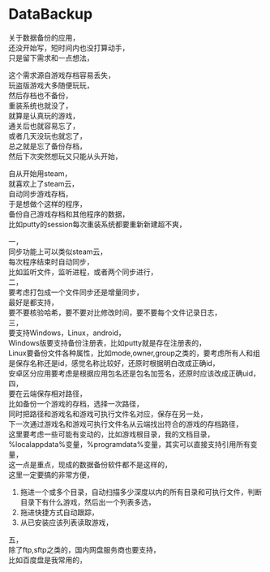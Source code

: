 # DataBackup
关于数据备份的应用，  
还没开始写，短时间内也没打算动手，  
只是留下需求和一点想法，  

这个需求源自游戏存档容易丢失，  
玩盗版游戏大多随便玩玩，  
然后存档也不备份，  
重装系统也就没了，  
就算是认真玩的游戏，  
通关后也就容易忘了，  
或者几天没玩也就忘了，  
总之就是忘了备份存档，  
然后下次突然想玩又只能从头开始，  

自从开始用steam，  
就喜欢上了steam云，  
自动同步游戏存档，  
于是想做个这样的程序，  
备份自己游戏存档和其他程序的数据，  
比如putty的session每次重装系统都要重新新建超不爽，  

一，  
同步功能上可以类似steam云，  
每次程序结束时自动同步，  
比如监听文件，监听进程，或者两个同步进行，  
二，  
要考虑打包成一个文件同步还是增量同步，  
最好是都支持，  
要不要核验哈希，要不要对比修改时间，要不要每个文件记录日志，  
三，  
要支持Windows，Linux，android，  
Windows版要支持备份注册表，比如putty就是存在注册表的，  
Linux要备份文件各种属性，比如mode,owner,group之类的，要考虑所有人和组是保存名称还是id，感觉名称比较好，还原时根据明白改成正确id，  
安卓区分应用要考虑是根据应用包名还是包名加签名，还原时应该改成正确uid，  
四，  
要在云端保存相对路径，  
比如备份一个游戏的存档，选择一次路径，  
同时把路径和游戏名和游戏可执行文件名对应，保存在另一处，  
下一次通过游戏名和游戏可执行文件名从云端找出符合的游戏的存档路径，  
这里要考虑一些可能有变动的，比如游戏根目录，我的文档目录，%localappdata%变量，%programdata%变量，其实可以直接支持引用所有变量，  
这一点是重点，现成的数据备份软件都不是这样的，  
这里一定要搞的非常方便，  
1. 拖进一个或多个目录，自动扫描多少深度以内的所有目录和可执行文件，判断目录下有什么游戏，然后出一个列表多选，
2. 拖进快捷方式自动跟踪，
3. 从已安装应该列表读取游戏，

五，  
除了ftp,sftp之类的，国内网盘服务商也要支持，  
比如百度盘是我常用的，  

